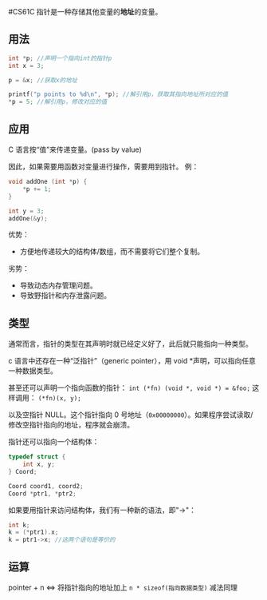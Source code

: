 #CS61C 
指针是一种存储其他变量的**地址**的变量。

## 用法
```c
int *p; //声明一个指向int的指针p
int x = 3;

p = &x; //获取x的地址

printf("p points to %d\n", *p); //解引用p，获取其指向地址所对应的值
*p = 5; //解引用p，修改对应的值
```

## 应用
C 语言按“值”来传递变量。(pass by value)

因此，如果需要用函数对变量进行操作，需要用到指针。
例：
```c
void addOne (int *p) {
	*p += 1;
}

int y = 3;
addOne(&y);
```

优势：
- 方便地传递较大的结构体/数组，而不需要将它们整个复制。

劣势：
- 导致动态内存管理问题。
- 导致野指针和内存泄露问题。

## 类型
通常而言，指针的类型在其声明时就已经定义好了，此后就只能指向一种类型。

c 语言中还存在一种“泛指针”（generic pointer），用 void \*声明，可以指向任意一种数据类型。

甚至还可以声明一个指向函数的指针：
`int (*fn) (void *, void *) = &foo;`
这样调用：
`(*fn)(x, y);`

以及空指针 NULL。这个指针指向 0 号地址（`0x00000000`）。如果程序尝试读取/修改空指针指向的地址，程序就会崩溃。

指针还可以指向一个结构体：
```c
typedef struct {
	int x, y;
} Coord;

Coord coord1, coord2;
Coord *ptr1, *ptr2;
```

如果要用指针来访问结构体，我们有一种新的语法，即"->"：
```c
int k;
k = (*ptr1).x;
k = ptr1->x; //这两个语句是等价的
```

## 运算
pointer + n <=> 将指针指向的地址加上 `n * sizeof(指向数据类型)`
减法同理